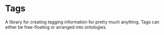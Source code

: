 # Tags
A library for creating tagging information for pretty much anything.  Tags can either be free-floating or arranged into ontologies.
